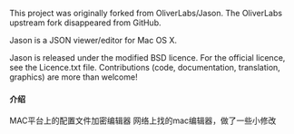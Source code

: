 This project was originally forked from OliverLabs/Jason. The OliverLabs upstream fork disappeared from GitHub.

Jason is a JSON viewer/editor for Mac OS X. 

Jason is released under the modified BSD licence. For the official licence, see
the Licence.txt file. Contributions (code, documentation, translation, graphics) are more than welcome!

#### 介绍
MAC平台上的配置文件加密编辑器
网络上找的mac编辑器，做了一些小修改
